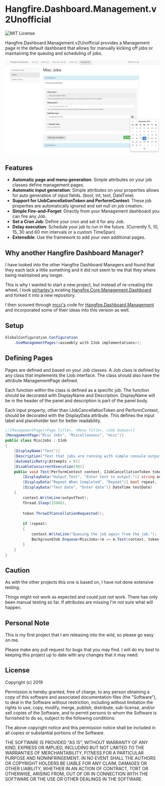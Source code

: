 # Hangfire.Dashboard.Management.v2Unofficial

![MIT License](https://img.shields.io/badge/license-MIT-orange.svg)

Hangfire.Dashboard.Management.v2Unofficial provides a Management page in the default dashboard that allows for manually kicking 
off jobs or maintaining the queuing and scheduling of jobs.

![management](management.PNG)

## Features

 - **Automatic page and menu generation**: Simple attributes on your job classes define management pages. 
 - **Automatic input generation**: Simple attributes on your properties allows for auto generation of input fields. (bool, int, text, DateTime)
 - **Support for IJobCancellationToken and PerformContext**: These job properties are automatically ignored and set null on job creation.
 - **Simple Fire-and-Forget**: Directly from your Management dashboard you can fire any Job.
 - **Set a Cron Job**: Define your cron and set it for any Job.
 - **Delay execution**: Schedule your job to run in the future. (Currently 5, 10, 15, 30 and 60 min intervals or a custom TimeSpan)
 - **Extensible**: Use the framework to add your own additional pages.

## Why another Hangfire Dashboard Manager?

I have looked into the other Hangfire Dashboard Managers and found that they each lack a little something and it did not seem to me that they 
where being maintained any longer.

This is why I wanted to start a new project, but instead of re-creating the wheel, I took [pjrharley's](https://github.com/pjrharley) existing 
[Hangfire.Core.Management.Dashboard](https://github.com/pjrharley/Hangfire.Core.Dashboard.Management) and forked it into a new repository.

I then scoured through [mccj's](https://github.com/mccj) code for [Hangfire.Dashboard.Management](https://github.com/mccj/Hangfire.Dashboard.Management)
and incorporated some of their ideas into this version as well.


## Setup

```c#
GlobalConfiguration.Configuration
    .UseManagementPages(<assembly with IJob implementations>);    
```
## Defining Pages

Pages are defined and based on your Job classes. A Job class is defined by any class that implements the IJob interface. The 
class should also have the attribute ManagementPage defined.

Each function within the class is defined as a specific job. The function should be decorated with DisplayName and Description. 
DisplayName will be in the header of the panel and description is part of the panel body.

Each input property, other than IJobCancellationToken and PerformContext, should be decorated with the DisplayData attribute. This
defines the input label and placeholder text for better readability. 

```c#
//[ManagementPage(<Page Title>, <Menu Title>, <Job Queue>)]
[ManagementPage("Misc Jobs", "Miscellaneous", "misc")]
public class MiscJobs : IJob
{
    [DisplayName("Test")]    
    [Description("Test that jobs are running with simple console output.")]
    [AutomaticRetry(Attempts = 0)]
    [DisableConcurrentExecution(90)]
    public void Test(PerformContext context, IJobCancellationToken token,
        [DisplayData("Output Text", "Enter text to output.")] string outputText,
        [DisplayData("Repeat When Completed", "Repeat")] bool repeat,
        [DisplayData("Test Date", "Enter date")] DateTime testDate) 
    {
        context.WriteLine(outputText);
        Thread.Sleep(15000);

        token.ThrowIfCancellationRequested();

        if (repeat)
        {
            context.WriteLine("Queuing the job again from the job.");
            BackgroundJob.Enqueue<MiscJobs>(m => m.Test(context, token, outputText, repeat));
        }
    }
}
```

## Caution
As with the other projects this one is based on, I have not done extensive testing.

Things might not work as expected and could just not work. There has only been manual testing so far. If attributes are missing I'm not
sure what will happen.


## Personal Note
This is my first project that I am releasing into the wild, so please go easy on me.

Please make any pull request for bugs that you may find. I will do my best to keeping
this project up to date with any changes that it may need.

## License

Copyright (c) 2019

Permission is hereby granted, free of charge, to any person obtaining a copy
of this software and associated documentation files (the "Software"), to deal
in the Software without restriction, including without limitation the rights
to use, copy, modify, merge, publish, distribute, sub-license, and/or sell
copies of the Software, and to permit persons to whom the Software is
furnished to do so, subject to the following conditions:

The above copyright notice and this permission notice shall be included in all
copies or substantial portions of the Software.

THE SOFTWARE IS PROVIDED "AS IS", WITHOUT WARRANTY OF ANY KIND, EXPRESS OR
IMPLIED, INCLUDING BUT NOT LIMITED TO THE WARRANTIES OF MERCHANTABILITY,
FITNESS FOR A PARTICULAR PURPOSE AND NONINFRINGEMENT. IN NO EVENT SHALL THE
AUTHORS OR COPYRIGHT HOLDERS BE LIABLE FOR ANY CLAIM, DAMAGES OR OTHER
LIABILITY, WHETHER IN AN ACTION OF CONTRACT, TORT OR OTHERWISE, ARISING FROM,
OUT OF OR IN CONNECTION WITH THE SOFTWARE OR THE USE OR OTHER DEALINGS IN THE
SOFTWARE.
